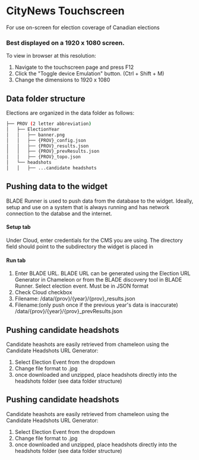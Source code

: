 # CityNews Touchscreen 

For use on-screen for election coverage of Canadian elections

### Best displayed on a 1920 x 1080 screen.

To view in browser at this resolution: 
1. Navigate to the touchscreen page and press F12
2. Click the "Toggle device Emulation" button. (Ctrl + Shift + M)
3. Change the dimensions to 1920 x 1080


## Data folder structure

Elections are organized in the data folder as follows: 

```bash
├── PROV (2 letter abbreviation)
│   ├── ElectionYear
│   │   ├── banner.png
│   │   ├── {PROV}_config.json
│   │   ├── {PROV}_results.json
│   │   ├── {PROV}_prevResults.json
│   │   ├── {PROV}_topo.json
│   └── headshots
│   │   ├── ...candidate headshots
```

## Pushing data to the widget

BLADE Runner is used to push data from the database to the widget. Ideally, setup and use on a system that is always running and has network connection to the databse and the internet.

#### Setup tab
Under Cloud, enter credentials for the CMS you are using. The directory field should point to the subdirectory the widget is placed in

#### Run tab
1. Enter BLADE URL. BLADE URL can be generated using the Election URL Generator in Chameleon or from the BLADE discovery tool in BLADE Runner. Select election event. Must be in JSON format
2. Check Cloud checkbox
3. Filename: /data/{prov}/{year}/{prov}_results.json
4. Filename:(only push once if the previous year's data is inaccurate) /data/{prov}/{year}/{prov}_prevResults.json

## Pushing candidate headshots

Candidate heashots are easily retrieved from chameleon using the Candidate Headshots URL Generator:
1. Select Election Event from the dropdown
2. Change file format to .jpg
3. once downloaded and unzipped, place headshots directly into the headshots folder (see data folder structure)


## Pushing candidate headshots

Candidate heashots are easily retrieved from chameleon using the Candidate Headshots URL Generator:
1. Select Election Event from the dropdown
2. Change file format to .jpg
3. once downloaded and unzipped, place headshots directly into the headshots folder (see data folder structure)




